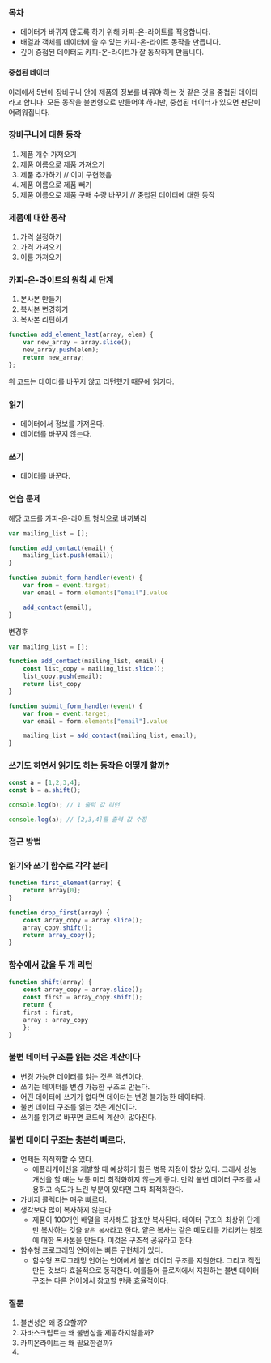 ### 목차
- 데이터가 바뀌지 않도록 하기 위해 카피-온-라이트를 적용합니다.
- 배열과 객체를 데이터에 쓸 수 있는 카피-온-라이트 동작을 만듭니다.
- 깊이 중첩된 데이터도 카피-온-라이트가 잘 동작하게 만듭니다.

#### 중첩된 데이터
아래에서 5번에 장바구니 안에 제품의 정보를 바꿔야 하는 것 같은 것을 중첩된 데이터라고 합니다. 모든 동작을 불변형으로 만들어야 하지만, 중첩된 데이터가 있으면 판단이 어려워집니다.
### 장바구니에 대한 동작
1. 제품 개수 가져오기
2. 제품 이름으로 제품 가져오기
3. 제품 추가하기 // 이미 구현했음
4. 제품 이름으로 제품 빼기
5. 제품 이름으로 제품 구매 수량 바꾸기 // 중첩된 데이터에 대한 동작

### 제품에 대한 동작
1. 가격 설정하기
2. 가격 가져오기
3. 이름 가져오기

### 카피-온-라이트의 원칙 세 단계
1. 본사본 만들기
2. 복사본 변경하기
3. 복사본 리턴하기
```ts
function add_element_last(array, elem) {
	var new_array = array.slice();
	new_array.push(elem);
	return new_array;
};
```
위 코드는 데이터를 바꾸지 않고 리턴했기 때문에 읽기다.

### 읽기
- 데이터에서 정보를 가져온다.
- 데이터를 바꾸지 않는다.

### 쓰기
- 데이터를 바꾼다.

### 연습 문제
해당 코드를 카피-온-라이트 형식으로 바까봐라

```ts
var mailing_list = [];

function add_contact(email) {
	mailing_list.push(email);
}

function submit_form_handler(event) {
	var from = event.target;
	var email = form.elements["email"].value

	add_contact(email);
}
```

변경후
```ts
var mailing_list = [];

function add_contact(mailing_list, email) {
	const list_copy = mailing_list.slice();
	list_copy.push(email);
	return list_copy
}

function submit_form_handler(event) {
	var from = event.target;
	var email = form.elements["email"].value

	mailing_list = add_contact(mailing_list, email);
}
```

### 쓰기도 하면서 읽기도 하는 동작은 어떻게 할까?
```ts
const a = [1,2,3,4];
const b = a.shift();

console.log(b); // 1 출력 값 리턴

console.log(a); // [2,3,4]를 출력 값 수정
```

### 접근 방법
### 읽기와 쓰기 함수로 각각 분리
```ts
function first_element(array) {
	return array[0];
}
```

```ts
function drop_first(array) {
	const array_copy = array.slice();
	array_copy.shift();
	return array_copy();
}
```

### 함수에서 값을 두 개 리턴
```ts
function shift(array) {
	const array_copy = array.slice();
	const first = array_copy.shift();
	return {
	first : first,
	array : array_copy
	};
}
```

### 불변 데이터 구조를 읽는 것은 계산이다
- 변경 가능한 데이터를 읽는 것은 액션이다.
- 쓰기는 데이터를 변경 가능한 구조로 만든다.
- 어떤 데이터에 쓰기가 없다면 데이터는 변경 불가능한 데이터다.
- 불변 데이터 구조를 읽는 것은 계산이다.
- 쓰기를 읽기로 바꾸면 코드에 계산이 많아진다.

### 불변 데이터 구조는 충분히 빠르다.
- 언제든 최적화할 수 있다.
	- 애플리케이션을 개발할 때 예상하기 힘든 병목 지점이 항상 있다. 그래서 성능 개선을 할 때는 보통 미리 최적화하지 않는게 좋다. 만약 불변 데이터 구조를 사용하고 속도가 느린 부분이 있다면 그때 최적화한다.
- 가비지 콜렉터는 매우 빠르다.
- 생각보다 많이 복사하지 않는다.
	- 제품이 100개인 배열을 복사해도 참조만 복사된다. 데이터 구조의 최상위 단계만 복사하는 것을 `얕은 복사`라고 한다. 얕은 복사는 같은 메모리를 가리키는 참조에 대한 복사본을 만든다. 이것은 구조적 공유라고 한다.
- 함수형 프로그래밍 언어에는 빠른 구현체가 있다.
	- 함수형 프로그래밍 언어는 언어에서 불변 데이터 구조를 지원한다. 그리고 직접 만든 것보다 효율적으로 동작한다. 예를들어 클로저에서 지원하는 불변 데이터 구조는 다른 언어에서 참고할 만큼 효율적이다.
### 질문
1. 불변성은 왜 중요할까?
2. 자바스크립트는 왜 불변성을 제공하지않을까?
3. 카피온라이트는 왜 필요한걸까?
4. 